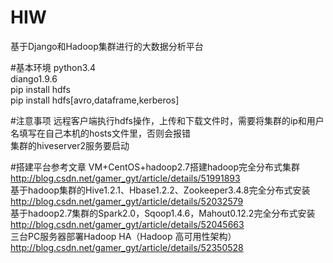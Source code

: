 # HIW
基于Django和Hadoop集群进行的大数据分析平台

#基本环境
python3.4<br/>
diango1.9.6<br/>
pip install hdfs<br/>
pip install hdfs[avro,dataframe,kerberos]

#注意事项
远程客户端执行hdfs操作，上传和下载文件时，需要将集群的ip和用户名填写在自己本机的hosts文件里，否则会报错<br/>
集群的hiveserver2服务要启动

#搭建平台参考文章
VM+CentOS+hadoop2.7搭建hadoop完全分布式集群<br />
<a href="http://blog.csdn.net/gamer_gyt/article/details/51991893">http://blog.csdn.net/gamer_gyt/article/details/51991893</a><br />
基于hadoop集群的Hive1.2.1、Hbase1.2.2、Zookeeper3.4.8完全分布式安装<br />
<a href="http://blog.csdn.net/gamer_gyt/article/details/52032579">http://blog.csdn.net/gamer_gyt/article/details/52032579</a><br />
基于hadoop2.7集群的Spark2.0，Sqoop1.4.6，Mahout0.12.2完全分布式安装
<a href="http://blog.csdn.net/gamer_gyt/article/details/52045663">http://blog.csdn.net/gamer_gyt/article/details/52045663</a><br />
三台PC服务器部署Hadoop HA（Hadoop 高可用性架构）
<a href="http://blog.csdn.net/gamer_gyt/article/details/52350528">http://blog.csdn.net/gamer_gyt/article/details/52350528</a><br />
